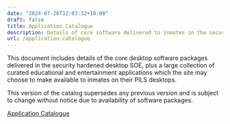 ```yaml
---
date: "2024-07-26T12:03:32+10:00"
draft: false
title: Application Catalogue
description: Details of core software delivered to inmates in the security hardened desktop SOE, plus many optional curated educational and entertainment applications
url: /application-catalogue
---
```


This document includes details of the core desktop software packages delivered in the security hardened desktop SOE, plus a large collection of curated educational and entertainment applications which the site may choose to make available to inmates on their PILS desktops.

This version of the catalog supersedes any previous version and is subject to change without notice due to availability of software packages.

[Application Catalogue](../PrisonPC%20Desktop%20SOE%20Application%20Catalogue.pdf)

